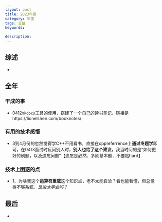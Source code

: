 ```yaml
---
layout: post    
title: 2023年度   
category: 年度       
tags: 总结     
keywords:   

description:   
---  
```


##  综述

+ 

##  全年
### 干成的事

+ 0412`mkdocs`工具的使用，搭建了一个自己的读书笔记，链接是https://lionelshen.com/booknotes/

### 有用的技术感悟

+ 3到4月份的忽然觉得学C++不用看书，直接在cppreferrence上**通过专题学**即可，在0413面试时反问别人时，**别人也给了这个建议**，我当时问的是“如何更好的刷题，以及遗忘问题”【遗忘是必然、多刷基本题，不要钻hard】

### 技术上困惑的点

+ 1、为啥我这个**运算符重载**这个知识点，老不太能自洽？看也能看懂，但总觉得不够系统，*是没太学会吗？*

##  最后

+ 
